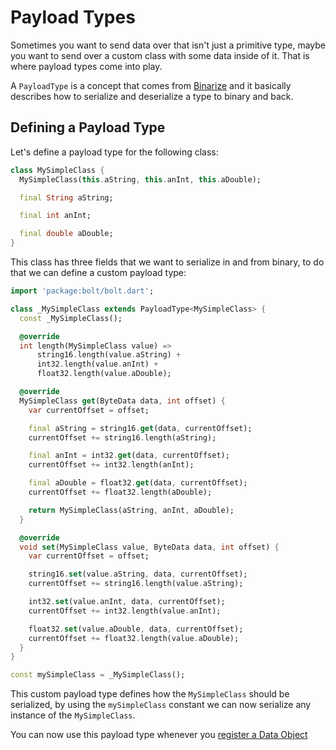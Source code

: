 

# Payload Types

Sometimes you want to send data over that isn't just a primitive type, maybe you want to send over a custom class with some data inside of it. That is where payload types come into play.

A `PayloadType` is a concept that comes from [Binarize](https://pub.dev/packages/binarize) and it basically describes how to serialize and deserialize a type to binary and back.

## Defining a Payload Type

Let's define a payload type for the following class:

```dart
class MySimpleClass {
  MySimpleClass(this.aString, this.anInt, this.aDouble);

  final String aString;

  final int anInt;

  final double aDouble;
}
```

This class has three fields that we want to serialize in and from binary, to do that we can define a custom payload type:

```dart
import 'package:bolt/bolt.dart';

class _MySimpleClass extends PayloadType<MySimpleClass> {
  const _MySimpleClass();

  @override
  int length(MySimpleClass value) =>
      string16.length(value.aString) +
      int32.length(value.anInt) +
      float32.length(value.aDouble);

  @override
  MySimpleClass get(ByteData data, int offset) {
    var currentOffset = offset;

    final aString = string16.get(data, currentOffset);
    currentOffset += string16.length(aString);

    final anInt = int32.get(data, currentOffset);
    currentOffset += int32.length(anInt);

    final aDouble = float32.get(data, currentOffset);
    currentOffset += float32.length(aDouble);

    return MySimpleClass(aString, anInt, aDouble);
  }

  @override
  void set(MySimpleClass value, ByteData data, int offset) {
    var currentOffset = offset;

    string16.set(value.aString, data, currentOffset);
    currentOffset += string16.length(value.aString);

    int32.set(value.anInt, data, currentOffset);
    currentOffset += int32.length(value.anInt);

    float32.set(value.aDouble, data, currentOffset);
    currentOffset += float32.length(value.aDouble);
  }
}

const mySimpleClass = _MySimpleClass();
```

This custom payload type defines how the `MySimpleClass` should be serialized, by using the `mySimpleClass` constant we can now serialize any instance of the `MySimpleClass`.

You can now use this payload type whenever you [register a Data Object](data-objects.md#registering-a-data-object)